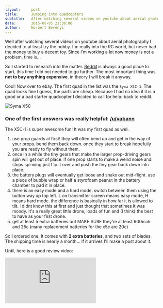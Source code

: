 ```yaml
---
layout:     post
title:      Jumping into quadcopters
subtitle:   After watching several videos on youtube about aerial photography I decided to at least try the hobby.
date:       2015-06-05 21:36:00
author:     Norbert Berényi
---
```


Well after watching several videos on youtube about aerial photography I decided to at least try the hobby. I'm really into the RC world, but never had the money to buy a decent toy. Since I'm working a lot now money is not a problem, time is...

So I started to research into the matter. [Reddit](http://www.reddit.com/r/Multicopter/) is always a good place to start, this time I did not needed to go further. The most important thing was **not to buy anything expensive**, in theory I will break it anyway.

Cool! Now over to ebay. The first quad in the list was the `Syma X5C-1`. The quad looks fine I guess, the parts are cheap. Because I had no idea if it is a good or a bad starter quadcopter I decided to call for help: back to reddit.

<img src="{{ site.url }}/public/images/syma-x5c.jpg" alt="Syma X5C" class="post-image" />

### One of the first answers was really helpful: [/u/vabann](http://www.reddit.com/user/vabann)
The X5C-1 is super awesome fun! It was my first quad as well.

1. use prop guards at first! they will often bend up and get in the way of your props. bend them back down. once they start to break hopefully you are ready to fly without them.
2. once in a while the tiny gears that make the larger prop-driving gears spin will get out of place. if one prop starts to make a weird noise and stops spinning just flip it over and push the tiny gear back down into place.
3. the battery plugs will eventually get loose and shake out mid-flight. use a piece of bubble wrap or half a styrofoam peanut in the battery chamber to pad it in place.
4. there is an easy mode and a hard mode. switch between them using the button way up top left. L on transmitter screen means easy mode, H means hard mode. the difference is basically in how far it is allowed to tilt. i didnt know this at first and just thought that sometimes it was moody. It's a really great little drone, loads of fun and (I think) the best to have as your first drone.
5. get at least 5 extra batteries but MAKE SURE they're at least 600mah and 25c (many replacement batteries for the x5c are 20c)

So I ordered one. It comes with **2 extra batteries**, and two sets of blades.
The shipping time is nearly a month... If it arrives I'll make a post about it.

Until, here is a good review video:
<div class='embed-container'><iframe src='http://www.youtube.com/embed/SmX2w87oxUs' frameborder='0' allowfullscreen></iframe></div>
